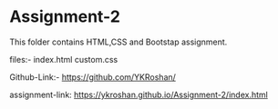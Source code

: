 # Assignment-2

This folder contains HTML,CSS and Bootstap assignment.

files:- index.html custom.css

Github-Link:- https://github.com/YKRoshan/

assignment-link: https://ykroshan.github.io/Assignment-2/index.html



